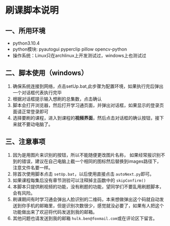 # 刷课脚本说明

## 一、所用环境

- python3.10.4
- python模块: pyautogui pyperclip pillow opencv-python
- 操作系统：Linux只在archlinux上开发测试过，windows上也测试过

## 二、脚本使用（windows）

1. 确保系统连接到网络，点击setUp.bat,此步骤为配置环境，如果执行完后弹出一个对话框代表执行完毕
2. 根据对话框提示输入想刷的总集数，点击确认
3. 脚本会打开浏览器，然后打开学习通页面，并弹出对话框，如果显示的登录页面请正常登录即可
4. 选择要刷的课程，进入到课程的**视频界面**，然后点击对话框的确认按钮，接下来就不要动电脑了。

## 三、注意事项

1. 因为是用图片来识别的按钮，所以不能随便更改图片名称，
   如果经常报识别不到的错误，建议在自己电脑上截一个相同的图标然后替换到images路径下，注意文件名要一样。
2. 除首次使用脚本点击 `setUp.bat`，以后使用直接点击 `autoNext.py`即可。
3. 如果课程每集后没有章节测验可以注释掉主函数中的 `skipConfirm()`
4. 本脚本只提供刷视频的功能，没有刷题的功能，望同学们不要乱用刷题脚本，会有风险。
5. 刷课期间有时学习通会弹出人脸识别的二维码，本来想做弹出这个码就自动发送到你手机的邮箱里，但是识别次数很少，感觉就没必要了，如果有人把这个功能做出来了欢迎将代码发送到我的邮箱。
6. 其他问题也请发送到我的邮箱 `hulk.ben@foxmail.com`或在评论区下留言。
